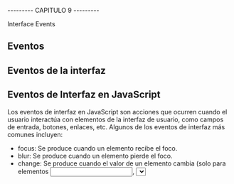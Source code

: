 
--------- CAPITULO 9 ---------

Interface Events


## Eventos

## Eventos de la interfaz


## Eventos de Interfaz en JavaScript
Los eventos de interfaz en JavaScript son acciones que ocurren cuando el usuario interactúa con elementos de la interfaz de usuario, como campos de entrada, botones, enlaces, etc. Algunos de los eventos de interfaz más comunes incluyen:

- focus: Se produce cuando un elemento recibe el foco.
- blur: Se produce cuando un elemento pierde el foco.
- change: Se produce cuando el valor de un elemento cambia (solo para elementos <input>, <select>, y <textarea>).
- input: Se produce cuando el valor de un elemento de entrada cambia (incluyendo elementos <input>, <select>, y <textarea>).
- abort -ocurre cuando un elemento madre elimina a su hijo
- error - ocurre cuando sucede un error durante la carga de un archivo multimedia.
- load  - ocurre cuando un objeto se ha cargado
- beforeunload - ocurre antes de que el documento esté a punto de descargarse
- unload - ocurre una vez que se ha descargado una página
- resize ocurre cuando se cambia el tamaño de la vista del documento
- scroll - ocurre cuando se desplaza la barra de desplazamiento de un elemento
- select - ocurre después de qu ee lusuario selecciona algún texto de <input> 0 <textarea>

Estos eventos de interfaz proporcionan información sobre los elementos de la interfaz de usuario y permiten que tu código responda a las interacciones del usuario.